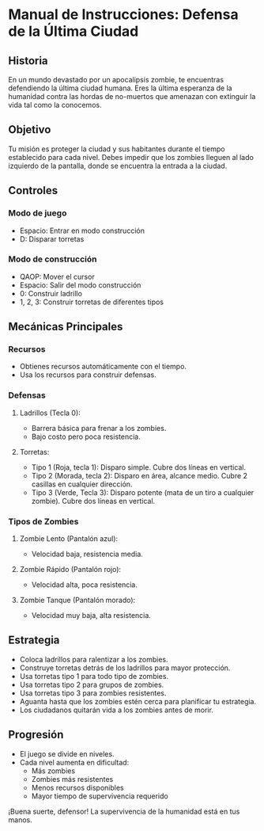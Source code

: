 # Manual de Instrucciones: Defensa de la Última Ciudad

## Historia
En un mundo devastado por un apocalipsis zombie, te encuentras defendiendo la última ciudad humana. Eres la última esperanza de la humanidad contra las hordas de no-muertos que amenazan con extinguir la vida tal como la conocemos.

## Objetivo
Tu misión es proteger la ciudad y sus habitantes durante el tiempo establecido para cada nivel. Debes impedir que los zombies lleguen al lado izquierdo de la pantalla, donde se encuentra la entrada a la ciudad.

## Controles

### Modo de juego
- Espacio: Entrar en modo construcción
- D: Disparar torretas

### Modo de construcción
- QAOP: Mover el cursor
- Espacio: Salir del modo construcción
- 0: Construir ladrillo
- 1, 2, 3: Construir torretas de diferentes tipos

## Mecánicas Principales

### Recursos
- Obtienes recursos automáticamente con el tiempo.
- Usa los recursos para construir defensas.

### Defensas
1. Ladrillos (Tecla 0):
   - Barrera básica para frenar a los zombies.
   - Bajo costo pero poca resistencia.

2. Torretas:
   - Tipo 1 (Roja, tecla 1): Disparo simple. Cubre dos líneas en vertical.
   - Tipo 2 (Morada, tecla 2): Disparo en área, alcance medio. Cubre 2 casillas en cualquier dirección.
   - Tipo 3 (Verde, Tecla 3): Disparo potente (mata de un tiro a cualquier zombie). Cubre dos líneas en vertical.

### Tipos de Zombies
1. Zombie Lento (Pantalón azul):
   - Velocidad baja, resistencia media.

2. Zombie Rápido (Pantalón rojo):
   - Velocidad alta, poca resistencia.

3. Zombie Tanque (Pantalón morado):
   - Velocidad muy baja, alta resistencia.

## Estrategia
- Coloca ladrillos para ralentizar a los zombies.
- Construye torretas detrás de los ladrillos para mayor protección.
- Usa torretas tipo 1 para todo tipo de zombies.
- Usa torretas tipo 2 para grupos de zombies.
- Usa torretas tipo 3 para zombies resistentes.
- Aguanta hasta que los zombies estén cerca para planificar tu estrategia.
- Los ciudadanos quitarán vida a los zombies antes de morir.

## Progresión
- El juego se divide en niveles.
- Cada nivel aumenta en dificultad:
  - Más zombies
  - Zombies más resistentes
  - Menos recursos disponibles
  - Mayor tiempo de supervivencia requerido

¡Buena suerte, defensor! La supervivencia de la humanidad está en tus manos.